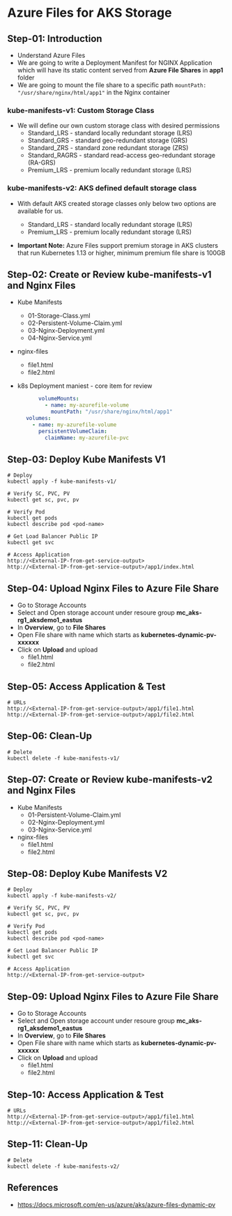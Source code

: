 # Azure Files for AKS Storage

## Step-01: Introduction
- Understand Azure Files
- We are going to write a Deployment Manifest for NGINX Application which will have its static content served from **Azure File Shares** in **app1** folder
- We are going to mount the file share to a specific path `mountPath: "/usr/share/nginx/html/app1"` in the Nginx container

### kube-manifests-v1: Custom Storage Class
- We will define our own custom storage class with desired permissions 
  - Standard_LRS - standard locally redundant storage (LRS)
  - Standard_GRS - standard geo-redundant storage (GRS)
  - Standard_ZRS - standard zone redundant storage (ZRS)
  - Standard_RAGRS - standard read-access geo-redundant storage (RA-GRS)
  - Premium_LRS - premium locally redundant storage (LRS)

### kube-manifests-v2: AKS defined default storage class
- With default AKS created storage classes only below two options are available for us.
  - Standard_LRS - standard locally redundant storage (LRS)
  - Premium_LRS - premium locally redundant storage (LRS)  

- **Important Note:** Azure Files support premium storage in AKS clusters that run Kubernetes 1.13 or higher, minimum premium file share is 100GB


## Step-02: Create or Review kube-manifests-v1 and Nginx Files
- Kube Manifests
  - 01-Storage-Class.yml
  - 02-Persistent-Volume-Claim.yml
  - 03-Nginx-Deployment.yml
  - 04-Nginx-Service.yml
- nginx-files  
  - file1.html
  - file2.html

- k8s Deployment maniest - core item for review
```yml
          volumeMounts:
            - name: my-azurefile-volume
              mountPath: "/usr/share/nginx/html/app1"
      volumes:
        - name: my-azurefile-volume
          persistentVolumeClaim:
            claimName: my-azurefile-pvc    
```  

## Step-03: Deploy Kube Manifests V1
```
# Deploy
kubectl apply -f kube-manifests-v1/

# Verify SC, PVC, PV
kubectl get sc, pvc, pv

# Verify Pod
kubectl get pods
kubectl describe pod <pod-name>

# Get Load Balancer Public IP
kubectl get svc

# Access Application
http://<External-IP-from-get-service-output>
http://<External-IP-from-get-service-output>/app1/index.html
```

## Step-04: Upload Nginx Files to Azure File Share
- Go to Storage Accounts
- Select and Open storage account under resoure group **mc_aks-rg1_aksdemo1_eastus**
- In **Overview**, go to **File Shares**
- Open File share with name which starts as **kubernetes-dynamic-pv-xxxxxx**
- Click on **Upload** and upload 
  - file1.html 
  - file2.html

## Step-05: Access Application & Test
```
# URLs
http://<External-IP-from-get-service-output>/app1/file1.html
http://<External-IP-from-get-service-output>/app1/file2.html
```  

## Step-06: Clean-Up
```
# Delete
kubectl delete -f kube-manifests-v1/
```

## Step-07: Create or Review kube-manifests-v2 and Nginx Files
- Kube Manifests
  - 01-Persistent-Volume-Claim.yml
  - 02-Nginx-Deployment.yml
  - 03-Nginx-Service.yml
- nginx-files  
  - file1.html
  - file2.html


## Step-08: Deploy Kube Manifests V2
```
# Deploy
kubectl apply -f kube-manifests-v2/

# Verify SC, PVC, PV
kubectl get sc, pvc, pv

# Verify Pod
kubectl get pods
kubectl describe pod <pod-name>

# Get Load Balancer Public IP
kubectl get svc

# Access Application
http://<External-IP-from-get-service-output>
```

## Step-09: Upload Nginx Files to Azure File Share
- Go to Storage Accounts
- Select and Open storage account under resoure group **mc_aks-rg1_aksdemo1_eastus**
- In **Overview**, go to **File Shares**
- Open File share with name which starts as **kubernetes-dynamic-pv-xxxxxx**
- Click on **Upload** and upload 
  - file1.html 
  - file2.html

## Step-10: Access Application & Test
```
# URLs
http://<External-IP-from-get-service-output>/app1/file1.html
http://<External-IP-from-get-service-output>/app1/file2.html
```  

## Step-11: Clean-Up
```
# Delete
kubectl delete -f kube-manifests-v2/
```

## References
- https://docs.microsoft.com/en-us/azure/aks/azure-files-dynamic-pv
